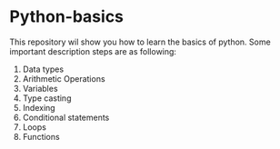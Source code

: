 # Python-basics
This repository wil show you how to learn the basics of python. Some important description steps are as following:
1. Data types
2. Arithmetic Operations
3. Variables
4. Type casting
5. Indexing
6. Conditional statements
7. Loops
8. Functions
